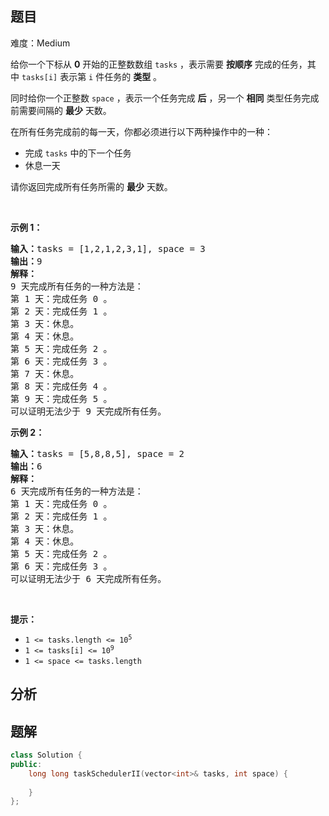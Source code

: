 
## 题目
难度：Medium
<p>给你一个下标从 <strong>0</strong>&nbsp;开始的正整数数组&nbsp;<code>tasks</code>&nbsp;，表示需要 <strong>按顺序</strong>&nbsp;完成的任务，其中&nbsp;<code>tasks[i]</code>&nbsp;表示第&nbsp;<code>i</code>&nbsp;件任务的 <strong>类型</strong>&nbsp;。</p>

<p>同时给你一个正整数&nbsp;<code>space</code>&nbsp;，表示一个任务完成&nbsp;<strong>后</strong>&nbsp;，另一个&nbsp;<strong>相同</strong>&nbsp;类型任务完成前需要间隔的&nbsp;<strong>最少</strong>&nbsp;天数。</p>

<p>在所有任务完成前的每一天，你都必须进行以下两种操作中的一种：</p>

<ul>
	<li>完成&nbsp;<code>tasks</code>&nbsp;中的下一个任务</li>
	<li>休息一天</li>
</ul>

<p>请你返回完成所有任务所需的 <strong>最少</strong>&nbsp;天数。</p>

<p>&nbsp;</p>

<p><strong>示例 1：</strong></p>

<pre><b>输入：</b>tasks = [1,2,1,2,3,1], space = 3
<b>输出：</b>9
<strong>解释：</strong>
9 天完成所有任务的一种方法是：
第 1 天：完成任务 0 。
第 2 天：完成任务 1 。
第 3 天：休息。
第 4 天：休息。
第 5 天：完成任务 2 。
第 6 天：完成任务 3 。
第 7 天：休息。
第 8 天：完成任务 4 。
第 9 天：完成任务 5 。
可以证明无法少于 9 天完成所有任务。
</pre>

<p><strong>示例 2：</strong></p>

<pre><b>输入：</b>tasks = [5,8,8,5], space = 2
<b>输出：</b>6
<strong>解释：</strong>
6 天完成所有任务的一种方法是：
第 1 天：完成任务 0 。
第 2 天：完成任务 1 。
第 3 天：休息。
第 4 天：休息。
第 5 天：完成任务 2 。
第 6 天：完成任务 3 。
可以证明无法少于 6 天完成所有任务。
</pre>

<p>&nbsp;</p>

<p><strong>提示：</strong></p>

<ul>
	<li><code>1 &lt;= tasks.length &lt;= 10<sup>5</sup></code></li>
	<li><code>1 &lt;= tasks[i] &lt;= 10<sup>9</sup></code></li>
	<li><code>1 &lt;= space &lt;= tasks.length</code></li>
</ul>

## 分析

## 题解
```cpp
class Solution {
public:
    long long taskSchedulerII(vector<int>& tasks, int space) {
        
    }
};
```